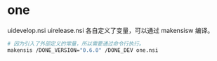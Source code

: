 # one

uidevelop.nsi uirelease.nsi 各自定义了变量，可以通过 makensisw 编译。

```bash
# 因为引入了外部定义的常量，所以需要通过命令行执行。
makensis /DONE_VERSION="0.6.0" /DONE_DEV one.nsi
```
